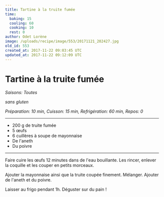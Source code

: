 ```yaml
---
title: Tartine à la truite fumée
time:
  baking: 15
  cooling: 60
  cooking: 10
  rest: 0
author: Odet Lorène
image: /uploads/recipe/image/553/20171121_202427.jpg
old_id: 553
created_at: 2017-11-22 09:03:45 UTC
updated_at: 2017-11-22 09:12:09 UTC
---
```


# Tartine à la truite fumée

_Saisons: Toutes_

_sans gluten_

_Préparation: 10 min, Cuisson: 15 min, Refrigération: 60 min, Repos: 0_

---

- 200 g de truite fumée
- 5 œufs
- 6 cuillères à soupe de mayonnaise
- De l'aneth
- Du poivre

---

Faire cuire les œufs 12 minutes dans de l'eau bouillante. Les rincer, enlever la coquille et les couper en petits morceaux.

Ajouter la mayonnaise ainsi que la truite coupée finement. Mélanger. Ajouter de l'aneth et du poivre.

Laisser au frigo pendant 1h. Déguster sur du pain !
